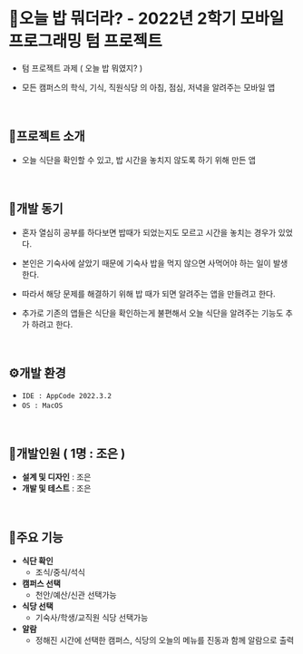 # 🍚오늘 밥 뭐더라? - 2022년 2학기 모바일 프로그래밍 텀 프로젝트
- 텀 프로젝트 과제 ( 오늘 밥 뭐였지? )

- 모든 캠퍼스의 학식, 기식, 직원식당 의 아침, 점심, 저녁을 알려주는 모바일 앱

<br>

## 📁프로젝트 소개
- 오늘 식단을 확인할 수 있고, 밥 시간을 놓치지 않도록 하기 위해 만든 앱

<br>

## 🐤개발 동기
- 혼자 열심히 공부를 하다보면 밥때가 되었는지도 모르고 시간을 놓치는 경우가 있었다.

- 본인은 기숙사에 살았기 때문에 기숙사 밥을 먹지 않으면 사먹어야 하는 일이 발생한다.

- 따라서 해당 문제를 해결하기 위해 밥 때가 되면 알려주는 앱을 만들려고 한다.

- 추가로 기존의 앱들은 식단을 확인하는게 불편해서 오늘 식단을 알려주는 기능도 추가 하려고 한다.

<br>

## ⚙개발 환경
- `IDE : AppCode 2022.3.2`
- `OS : MacOS`

<br>


## 🧑개발인원 ( 1명 : 조은 )
- **설계 및 디자인** : 조은
- **개발 및 테스트** : 조은

<br>

## 🔨주요 기능
- **식단 확인**
  - 조식/중식/석식
- **캠퍼스 선택**
  - 천안/예산/신관 선택가능
- **식당 선택**
  - 기숙사/학생/교직원 식당 선택가능
- **알람**
  - 정해진 시간에 선택한 캠퍼스, 식당의 오늘의 메뉴를 진동과 함께 알람으로 출력  

